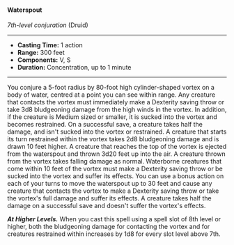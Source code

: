 #### Waterspout
*7th-level conjuration* (Druid)
___
- **Casting Time:** 1 action
- **Range:** 300 feet
- **Components:** V, S
- **Duration:** Concentration, up to 1 minute
---
You conjure a 5-foot radius by 80-foot high
cylinder-shaped vortex on a body of water, centred
at a point you can see within range. Any creature
that contacts the vortex must immediately make a
Dexterity saving throw or take 3d8 bludgeoning
damage from the high winds in the vortex. In
addition, if the creature is Medium sized or smaller,
it is sucked into the vortex and becomes restrained.
On a successful save, a creature takes half the
damage, and isn't sucked into the vortex or
restrained.
A creature that starts its turn restrained within
the vortex takes 2d8 bludgeoning damage and is
drawn 10 feet higher. A creature that reaches the
top of the vortex is ejected from the waterspout and
thrown 3d20 feet up into the air. A creature thrown
from the vortex takes falling damage as normal.
Waterborne creatures that come within 10 feet of
the vortex must make a Dexterity saving throw or
be sucked into the vortex and suffer its effects.
You can use a bonus action on each of your turns
to move the waterspout up to 30 feet and cause any
creature that contacts the vortex to make a
Dexterity saving throw or take the vortex's full
damage and suffer its effects. A creature takes half
the damage on a successful save and doesn't suffer
the vortex's effects.

***At Higher Levels.*** When you cast this spell using
a spell slot of 8th level or higher, both the
bludgeoning damage for contacting the vortex and
for creatures restrained within increases by 1d8 for
every slot level above 7th.
